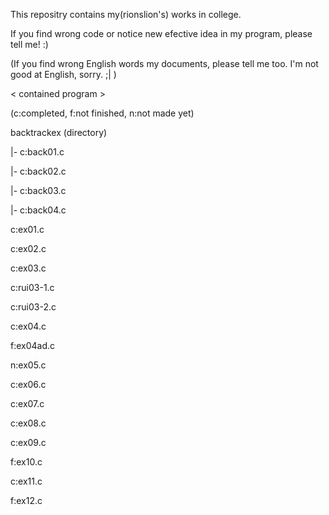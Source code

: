 
This repositry contains my(rionslion's) works in college.

If you find wrong code or notice new efective idea in my program, please tell me! :)

(If you find wrong English words my documents, please tell me too.  I'm not good at English, sorry. ;| )


< contained program >

(c:completed, f:not finished, n:not made yet)

backtrackex (directory)

|- c:back01.c

|- c:back02.c

|- c:back03.c

|- c:back04.c

c:ex01.c

c:ex02.c

c:ex03.c

c:rui03-1.c

c:rui03-2.c

c:ex04.c

f:ex04ad.c

n:ex05.c

c:ex06.c

c:ex07.c

c:ex08.c

c:ex09.c

f:ex10.c

c:ex11.c

f:ex12.c
